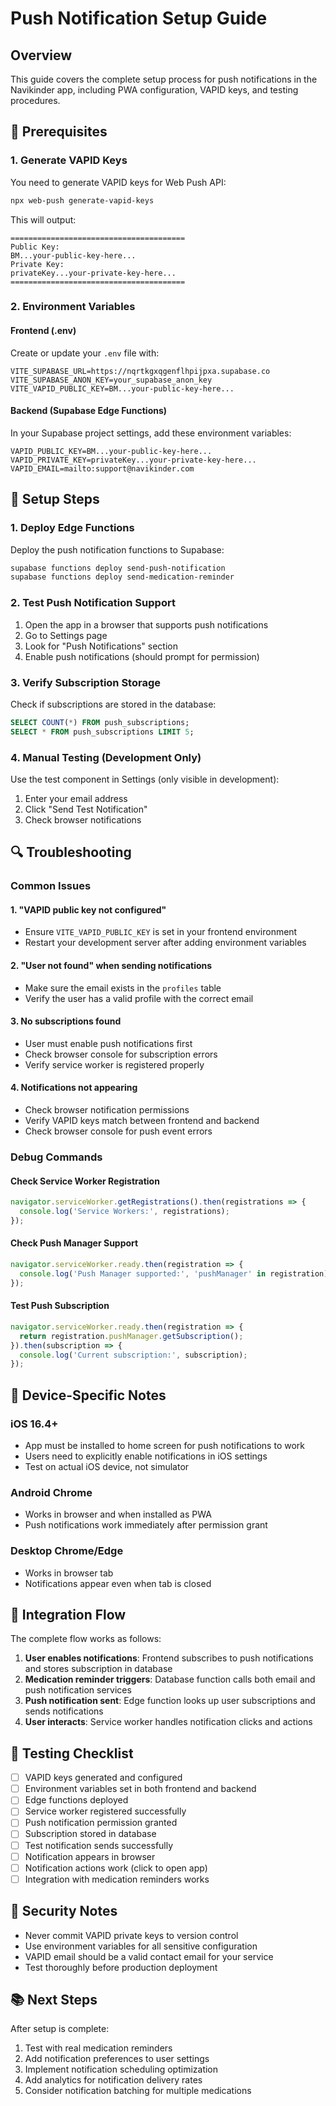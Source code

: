 # Push Notification Setup Guide

## Overview
This guide covers the complete setup process for push notifications in the Navikinder app, including PWA configuration, VAPID keys, and testing procedures.

## 🔧 Prerequisites

### 1. Generate VAPID Keys
You need to generate VAPID keys for Web Push API:

```bash
npx web-push generate-vapid-keys
```

This will output:
```
=======================================
Public Key:
BM...your-public-key-here...
Private Key:
privateKey...your-private-key-here...
=======================================
```

### 2. Environment Variables

#### Frontend (.env)
Create or update your `.env` file with:
```env
VITE_SUPABASE_URL=https://nqrtkgxqgenflhpijpxa.supabase.co
VITE_SUPABASE_ANON_KEY=your_supabase_anon_key
VITE_VAPID_PUBLIC_KEY=BM...your-public-key-here...
```

#### Backend (Supabase Edge Functions)
In your Supabase project settings, add these environment variables:
```env
VAPID_PUBLIC_KEY=BM...your-public-key-here...
VAPID_PRIVATE_KEY=privateKey...your-private-key-here...
VAPID_EMAIL=mailto:support@navikinder.com
```

## 🚀 Setup Steps

### 1. Deploy Edge Functions
Deploy the push notification functions to Supabase:

```bash
supabase functions deploy send-push-notification
supabase functions deploy send-medication-reminder
```

### 2. Test Push Notification Support
1. Open the app in a browser that supports push notifications
2. Go to Settings page
3. Look for "Push Notifications" section
4. Enable push notifications (should prompt for permission)

### 3. Verify Subscription Storage
Check if subscriptions are stored in the database:
```sql
SELECT COUNT(*) FROM push_subscriptions;
SELECT * FROM push_subscriptions LIMIT 5;
```

### 4. Manual Testing (Development Only)
Use the test component in Settings (only visible in development):
1. Enter your email address
2. Click "Send Test Notification"
3. Check browser notifications

## 🔍 Troubleshooting

### Common Issues

#### 1. "VAPID public key not configured"
- Ensure `VITE_VAPID_PUBLIC_KEY` is set in your frontend environment
- Restart your development server after adding environment variables

#### 2. "User not found" when sending notifications
- Make sure the email exists in the `profiles` table
- Verify the user has a valid profile with the correct email

#### 3. No subscriptions found
- User must enable push notifications first
- Check browser console for subscription errors
- Verify service worker is registered properly

#### 4. Notifications not appearing
- Check browser notification permissions
- Verify VAPID keys match between frontend and backend
- Check browser console for push event errors

### Debug Commands

#### Check Service Worker Registration
```javascript
navigator.serviceWorker.getRegistrations().then(registrations => {
  console.log('Service Workers:', registrations);
});
```

#### Check Push Manager Support
```javascript
navigator.serviceWorker.ready.then(registration => {
  console.log('Push Manager supported:', 'pushManager' in registration);
});
```

#### Test Push Subscription
```javascript
navigator.serviceWorker.ready.then(registration => {
  return registration.pushManager.getSubscription();
}).then(subscription => {
  console.log('Current subscription:', subscription);
});
```

## 📱 Device-Specific Notes

### iOS 16.4+
- App must be installed to home screen for push notifications to work
- Users need to explicitly enable notifications in iOS settings
- Test on actual iOS device, not simulator

### Android Chrome
- Works in browser and when installed as PWA
- Push notifications work immediately after permission grant

### Desktop Chrome/Edge
- Works in browser tab
- Notifications appear even when tab is closed

## 🔄 Integration Flow

The complete flow works as follows:

1. **User enables notifications**: Frontend subscribes to push notifications and stores subscription in database
2. **Medication reminder triggers**: Database function calls both email and push notification services
3. **Push notification sent**: Edge function looks up user subscriptions and sends notifications
4. **User interacts**: Service worker handles notification clicks and actions

## 🧪 Testing Checklist

- [ ] VAPID keys generated and configured
- [ ] Environment variables set in both frontend and backend
- [ ] Edge functions deployed
- [ ] Service worker registered successfully
- [ ] Push notification permission granted
- [ ] Subscription stored in database
- [ ] Test notification sends successfully
- [ ] Notification appears in browser
- [ ] Notification actions work (click to open app)
- [ ] Integration with medication reminders works

## 🚨 Security Notes

- Never commit VAPID private keys to version control
- Use environment variables for all sensitive configuration
- VAPID email should be a valid contact email for your service
- Test thoroughly before production deployment

## 📚 Next Steps

After setup is complete:
1. Test with real medication reminders
2. Add notification preferences to user settings
3. Implement notification scheduling optimization
4. Add analytics for notification delivery rates
5. Consider notification batching for multiple medications